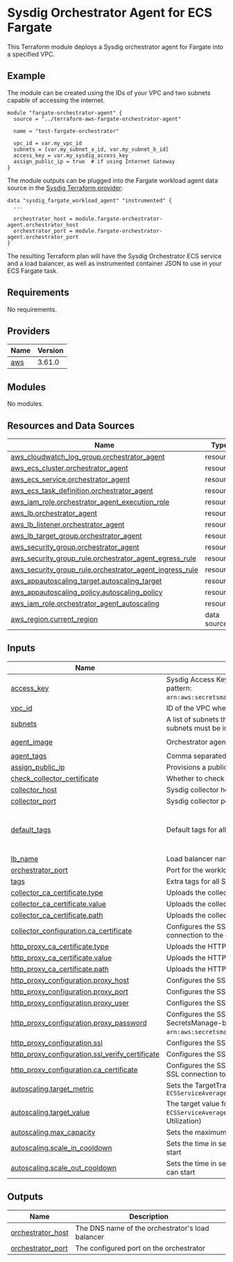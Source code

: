 # Sysdig Orchestrator Agent for ECS Fargate

This Terraform module deploys a Sysdig orchestrator agent for Fargate into a specified VPC.

## Example

The module can be created using the IDs of your VPC and two subnets capable of accessing the internet.

```
module "fargate-orchestrator-agent" {
  source = "../terraform-aws-fargate-orchestrator-agent"

  name = "test-fargate-orchestrator"

  vpc_id = var.my_vpc_id
  subnets = [var.my_subnet_a_id, var.my_subnet_b_id]
  access_key = var.my_sysdig_access_key
  assign_public_ip = true  # if using Internet Gateway
}
```

The module outputs can be plugged into the Fargate workload agent data source in the [Sysdig Terraform provider](https://github.com/sysdiglabs/terraform-provider-sysdig):
```
data "sysdig_fargate_workload_agent" "instrumented" {
  ...

  orchestrator_host = module.fargate-orchestrator-agent.orchestrator_host
  orchestrator_port = module.fargate-orchestrator-agent.orchestrator_port
}
```

The resulting Terraform plan will have the Sysdig Orchestrator ECS service and a load balancer, as well as instrumented container JSON to use in your ECS Fargate task.

<!-- BEGIN_TF_DOCS -->
## Requirements

No requirements.

## Providers

| Name                                              | Version |
|---------------------------------------------------|---------|
| <a name="provider_aws"></a> [aws](#provider\_aws) | 3.61.0  |

## Modules

No modules.

## Resources and Data Sources

| Name                                                                                                                                                       | Type        |
|------------------------------------------------------------------------------------------------------------------------------------------------------------|-------------|
| [aws_cloudwatch_log_group.orchestrator_agent](https://registry.terraform.io/providers/hashicorp/aws/latest/docs/resources/cloudwatch_log_group)            | resource    |
| [aws_ecs_cluster.orchestrator_agent](https://registry.terraform.io/providers/hashicorp/aws/latest/docs/resources/ecs_cluster)                              | resource    |
| [aws_ecs_service.orchestrator_agent](https://registry.terraform.io/providers/hashicorp/aws/latest/docs/resources/ecs_service)                              | resource    |
| [aws_ecs_task_definition.orchestrator_agent](https://registry.terraform.io/providers/hashicorp/aws/latest/docs/resources/ecs_task_definition)              | resource    |
| [aws_iam_role.orchestrator_agent_execution_role](https://registry.terraform.io/providers/hashicorp/aws/latest/docs/resources/iam_role)                     | resource    |
| [aws_lb.orchestrator_agent](https://registry.terraform.io/providers/hashicorp/aws/latest/docs/resources/lb)                                                | resource    |
| [aws_lb_listener.orchestrator_agent](https://registry.terraform.io/providers/hashicorp/aws/latest/docs/resources/lb_listener)                              | resource    |
| [aws_lb_target_group.orchestrator_agent](https://registry.terraform.io/providers/hashicorp/aws/latest/docs/resources/lb_target_group)                      | resource    |
| [aws_security_group.orchestrator_agent](https://registry.terraform.io/providers/hashicorp/aws/latest/docs/resources/security_group)                        | resource    |
| [aws_security_group_rule.orchestrator_agent_egress_rule](https://registry.terraform.io/providers/hashicorp/aws/latest/docs/resources/security_group_rule)  | resource    |
| [aws_security_group_rule.orchestrator_agent_ingress_rule](https://registry.terraform.io/providers/hashicorp/aws/latest/docs/resources/security_group_rule) | resource    |
| [aws_appautoscaling_target.autoscaling_target](https://registry.terraform.io/providers/hashicorp/aws/latest/docs/resources/appautoscaling_target)          | resource    |
| [aws_appautoscaling_policy.autoscaling_policy](https://registry.terraform.io/providers/hashicorp/aws/latest/docs/resources/appautoscaling_policy)          | resource    |
| [aws_iam_role.orchestrator_agent_autoscaling](https://registry.terraform.io/providers/hashicorp/aws/latest/docs/resources/iam_role)                        | resource    |
| [aws_region.current_region](https://registry.terraform.io/providers/hashicorp/aws/latest/docs/data-sources/region)                                         | data source |

## Inputs

| Name                                                                                                                                                                             | Description                                                                                                                                                                                                                                         | Type           | Default                                                                                     | Required |
|----------------------------------------------------------------------------------------------------------------------------------------------------------------------------------|-----------------------------------------------------------------------------------------------------------------------------------------------------------------------------------------------------------------------------------------------------|----------------|---------------------------------------------------------------------------------------------|:--------:|
| <a name="input_access_key"></a> [access\_key](#input\_access\_key)                                                                                                               | Sysdig Access Key as either clear text or SecretsManager-backed secret reference (expected pattern: `arn:aws:secretsmanager:region:accountId:secret:secretName[:jsonKey:versionStage:versionId]`)                                                   | `string`       | n/a                                                                                         |   yes    |
| <a name="input_vpc_id"></a> [vpc\_id](#input\_vpc\_id)                                                                                                                           | ID of the VPC where the orchestrator should be installed                                                                                                                                                                                            | `string`       | n/a                                                                                         |   yes    |
| <a name="input_subnets"></a> [subnets](#input\_subnets)                                                                                                                          | A list of subnets that can access the internet and are reachable by instrumented services. The subnets must be in at least 2 different AZs.                                                                                                         | `list(string)` | n/a                                                                                         |   yes    |
| <a name="input_agent_image"></a> [agent\_image](#input\_agent\_image)                                                                                                            | Orchestrator agent image                                                                                                                                                                                                                            | `string`       | `"quay.io/sysdig/orchestrator-agent:latest"`                                                |    no    |
| <a name="input_agent_tags"></a> [agent\_tags](#input\_agent\_tags)                                                                                                               | Comma separated list of tags for this agent                                                                                                                                                                                                         | `string`       | `""`                                                                                        |    no    |
| <a name="input_assign_public_ip"></a> [assign\_public\_ip](#input\_assign\_public\_ip)                                                                                           | Provisions a public IP for the service. Required when using an Internet Gateway for egress.                                                                                                                                                         | `bool`         | `false`                                                                                     |    no    |
| <a name="input_check_collector_certificate"></a> [check\_collector\_certificate](#input\_check\_collector\_certificate)                                                          | Whether to check the collector certificate when connecting. Mainly for development.                                                                                                                                                                 | `string`       | `"true"`                                                                                    |    no    |
| <a name="input_collector_host"></a> [collector\_host](#input\_collector\_host)                                                                                                   | Sysdig collector host                                                                                                                                                                                                                               | `string`       | `"collector.sysdigcloud.com"`                                                               |    no    |
| <a name="input_collector_port"></a> [collector\_port](#input\_collector\_port)                                                                                                   | Sysdig collector port                                                                                                                                                                                                                               | `string`       | `"6443"`                                                                                    |    no    |
| <a name="input_default_tags"></a> [default\_tags](#input\_default\_tags)                                                                                                         | Default tags for all Sysdig Fargate Orchestrator resources                                                                                                                                                                                          | `map(string)`  | <pre>{<br>  "Application": "sysdig",<br>  "Module": "fargate-orchestrator-agent"<br>}</pre> |    no    |
| <a name="input_lb_name"></a> [lb\_name](#input\_lb\_name)                                                                                                                        | Load balancer name.                                                                                                                                                                                                                                 | `string`       |`""`                                                                                        |    no    |
| <a name="input_orchestrator_port"></a> [orchestrator\_port](#input\_orchestrator\_port)                                                                                          | Port for the workload agent to connect                                                                                                                                                                                                              | `number`       | `6667`                                                                                      |    no    |
| <a name="input_tags"></a> [tags](#input\_tags)                                                                                                                                   | Extra tags for all Sysdig Fargate Orchestrator resources                                                                                                                                                                                            | `map(string)`  | `{}`                                                                                        |    no    |
| <a name="input_collector_ca_certificate_type"></a> [collector\_ca\_certificate.type](#collector\_ca\_certificate.type)                                                           | Uploads the collector custom CA certificate - The value type                                                                                                                                                                                        | `string`       | `"base64"`                                                                                  |    no    |
| <a name="input_collector_ca_certificate_value"></a> [collector\_ca\_certificate.value](#collector\_ca\_certificate.value)                                                        | Uploads the collector custom CA certificate - The value of the CA Certificate                                                                                                                                                                       | `string`       | `""`                                                                                        |    no    |
| <a name="input_collector_ca_certificate_path"></a> [collector\_ca\_certificate.path](#collector\_ca\_certificate.path)                                                           | Uploads the collector custom CA certificate - The path to the CA certificate in the orchestrator                                                                                                                                                    | `string`       | `"/ssl/collector_cert.pm"`                                                                  |    no    |
| <a name="input_collector_configuration_ca_certificate"></a> [collector\_configuration.ca\_certificate](#collector\_configuration.ca\_certificate)                                | Configures the SSL connection to the collector - The path to the CA certificate to use in the SSL connection to the collector                                                                                                                       | `string`       | `""`                                                                                        |    no    |
| <a name="input_http_proxy_ca_certificate_type"></a> [http\_proxy\_ca\_certificate.type](#http\_proxy\_ca\_certificate.type)                                                      | Uploads the HTTP proxy CA certificate - The value type                                                                                                                                                                                              | `string`       | `"base64"`                                                                                  |    no    |
| <a name="input_http_proxy_ca_certificate_value"></a> [http\_proxy\_ca\_certificate.value](#http\_proxy\_ca\_certificate.value)                                                   | Uploads the HTTP proxy CA certificate - The value of the CA Certificate                                                                                                                                                                             | `string`       | `""`                                                                                        |    no    |
| <a name="input_http_proxy_ca_certificate_path"></a> [http\_proxy\_ca\_certificate.path](#http\_proxy\_ca\_certificate.path)                                                      | Uploads the HTTP proxy CA certificate - The path to the CA certificate in the orchestrator                                                                                                                                                          | `string`       | `"/ssl/proxy_cert.pm"`                                                                      |    no    |
| <a name="input_http_proxy_configuration_proxy_host"></a> [http\_proxy\_configuration.proxy\_host](#http\_proxy\_configuration.proxy\_host)                                       | Configures the SSL connection to the HTTP proxy - The proxy host                                                                                                                                                                                    | `string`       | `""`                                                                                        |    no    |
| <a name="input_http_proxy_configuration_proxy_port"></a> [http\_proxy\_configuration.proxy\_port](#http\_proxy\_configuration.proxy\_port)                                       | Configures the SSL connection to the HTTP proxy - The proxy port                                                                                                                                                                                    | `string`       | `""`                                                                                        |    no    |
| <a name="input_http_proxy_configuration_proxy_user"></a> [http\_proxy\_configuration.proxy\_user](#http\_proxy\_configuration.proxy\_user)                                       | Configures the SSL connection to the HTTP proxy - The proxy user                                                                                                                                                                                    | `string`       | `""`                                                                                        |    no    |
| <a name="input_http_proxy_configuration_proxy_password"></a> [http\_proxy\_configuration.proxy\_password](#http\_proxy\_configuration.proxy\_password)                           | Configures the SSL connection to the HTTP proxy - The proxy password as either clear text or SecretsManage-backed secret reference (expected pattern: `arn:aws:secretsmanager:region:accountId:secret:secretName[:jsonKey:versionStage:versionId]`) | `string`       | `""`                                                                                        |    no    |
| <a name="input_http_proxy_configuration_ssl"></a> [http\_proxy\_configuration.ssl](#http\_proxy\_configuration.ssl)                                                              | Configures the SSL connection to the HTTP proxy - Enables/disables SSL encryption                                                                                                                                                                   | `string`       | `""`                                                                                        |    no    |
| <a name="input_http_proxy_configuration_ssl_verify_certificate"></a> [http\_proxy\_configuration.ssl\_verify\_certificate](#http\_proxy\_configuration.ssl\_verify\_vertificate) | Configures the SSL connection to the HTTP proxy - Enables/disables CA certificate verification                                                                                                                                                      | `string`       | `""`                                                                                        |    no    |
| <a name="input_http_proxy_configuration_ca_certificate"></a> [http\_proxy\_configuration.ca\_certificate](#http\_proxy\_configuration.ca\_certificate)                           | Configures the SSL connection to the HTTP proxy - The path to the Ca certificate to use in the SSL connection to the HTTP proxy                                                                                                                     | `string`       | `""`                                                                                        |    no    |
| <a name="input_autoscaling_target_metric"></a> [autoscaling.target\_metric](#autoscaling.target\_metric)                                                                         | Sets the TargetTracking metric, can be either `ECSServiceAverageCPUUtilization` or `ECSServiceAverageMemoryUtilization`                                                                                                                              | `string`       | `""`                                                                                        |    no    |
| <a name="input_autoscaling_target_value"></a> [autoscaling.target\_value](#autoscaling.target\_value)                                                                            | The target value for the chosen metric, for example, if the chosen metric is `ECSServiceAverageCPUUtilization` a possible target value could be 50 (that means 50% of CPU Utilization)                                                              | `string`       | `""`                                                                                        |    no    |
| <a name="input_autoscaling_max_capacity"></a> [autoscaling.max\_capacity](#autoscaling.max\_capacity)                                                                            | Sets the maximum capacity the Service can scale out to                                                                                                                                                                                              | `string`       | `""`                                                                                        |    no    |
| <a name="input_autoscaling_scale_in_cooldown"></a> [autoscaling.scale\_in\_cooldown](#autoscaling.scale\_in\_cooldown)                                                           | Sets the time in seconds after a scale-in activity completes before another scale-in activity can start                                                                                                                                             | `string`       | `""`                                                                                        |    no    |
| <a name="input_autoscaling_scale_out_cooldown"></a> [autoscaling.scale\_out\_cooldown](#autoscaling.scale\_out\_cooldown)                                                        | Sets the time in seconds after a scale-out activity completes before another scale-out activity can start                                                                                                                                           | `string`       | `""`                                                                                        |    no    |

## Outputs

| Name                                                                                      | Description                                      |
|-------------------------------------------------------------------------------------------|--------------------------------------------------|
| <a name="output_orchestrator_host"></a> [orchestrator\_host](#output\_orchestrator\_host) | The DNS name of the orchestrator's load balancer |
| <a name="output_orchestrator_port"></a> [orchestrator\_port](#output\_orchestrator\_port) | The configured port on the orchestrator          |
<!-- END_TF_DOCS -->
